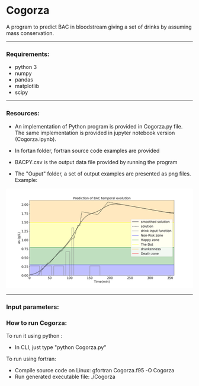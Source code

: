 # Cogorza

A program to predict BAC in bloodstream giving a set of drinks by assuming mass conservation.


----
### Requirements:
 
+ python 3
+ numpy
+ pandas
+ matplotlib
+ scipy

----
### Resources: 

+ An implementation of Python program is provided in Cogorza.py file. The same implementation is provided in jupyter notebook version (Cogorza.ipynb).

+ In fortan folder, fortran source code examples are provided

+ BACPY.csv is the output data file provided by running the program

+ The "Ouput" folder, a set of output examples are presented as png files. Example:

![A test image](Outputs/Cogorza_2b.png)

--- 

### Input parameters:
### How to run Cogorza:

To run it using python :

+ In CLI, just type "python Cogorza.py"

To run using fortran: 

+ Compile source code on Linux: gfortran Cogorza.f95 -O Cogorza
+ Run generated executable file: ./Cogorza


